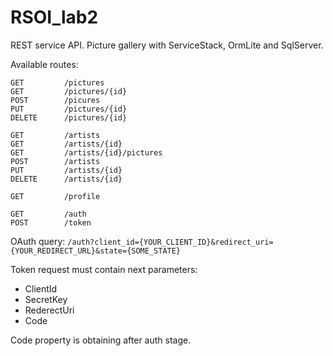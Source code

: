 # RSOI_lab2
REST service API. Picture gallery with ServiceStack, OrmLite and SqlServer.

Available routes:
```
GET			/pictures
GET			/pictures/{id}
POST		/picures
PUT			/pictures/{id}
DELETE		/pictures/{id}

GET			/artists
GET			/artists/{id}
GET			/artists/{id}/pictures
POST		/artists
PUT			/artists/{id}
DELETE		/artists/{id}

GET 		/profile

GET 		/auth
POST 		/token
```

OAuth query:
`/auth?client_id={YOUR_CLIENT_ID}&redirect_uri={YOUR_REDIRECT_URL}&state={SOME_STATE}`

Token request must contain next parameters:
* ClientId
* SecretKey
* RederectUri
* Code

Code property is obtaining after auth stage.
